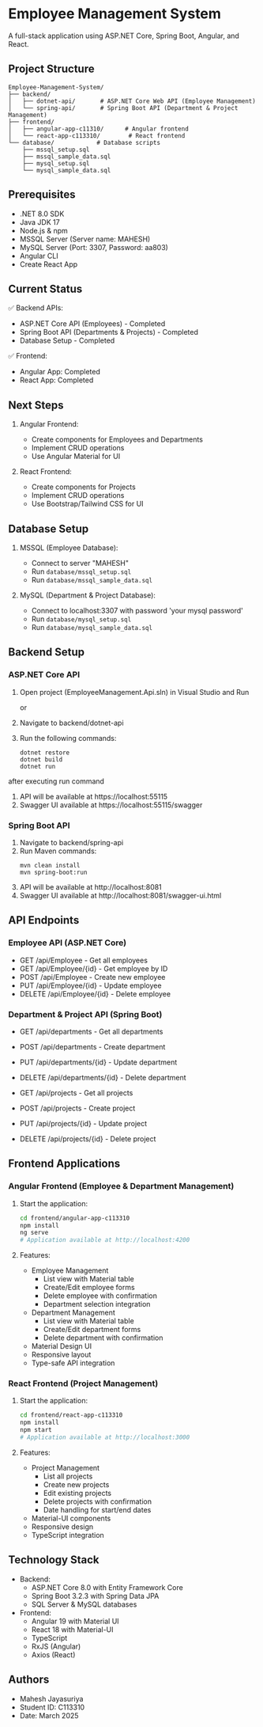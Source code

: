 # Employee Management System

A full-stack application using ASP.NET Core, Spring Boot, Angular, and React.

## Project Structure
```
Employee-Management-System/
├── backend/
│   ├── dotnet-api/       # ASP.NET Core Web API (Employee Management)
│   └── spring-api/       # Spring Boot API (Department & Project Management)
├── frontend/
│   ├── angular-app-c11310/      # Angular frontend
│   └── react-app-c113310/        # React frontend
└── database/            # Database scripts
    ├── mssql_setup.sql
    ├── mssql_sample_data.sql
    ├── mysql_setup.sql
    └── mysql_sample_data.sql
```

## Prerequisites
- .NET 8.0 SDK
- Java JDK 17
- Node.js & npm
- MSSQL Server (Server name: MAHESH)
- MySQL Server (Port: 3307, Password: aa803)
- Angular CLI
- Create React App

## Current Status
✅ Backend APIs:
- ASP.NET Core API (Employees) - Completed
- Spring Boot API (Departments & Projects) - Completed
- Database Setup - Completed

✅ Frontend:
- Angular App: Completed
- React App: Completed

## Next Steps
1. Angular Frontend:
   - Create components for Employees and Departments
   - Implement CRUD operations
   - Use Angular Material for UI

2. React Frontend:
   - Create components for Projects
   - Implement CRUD operations
   - Use Bootstrap/Tailwind CSS for UI

## Database Setup
1. MSSQL (Employee Database):
   - Connect to server "MAHESH"
   - Run `database/mssql_setup.sql`
   - Run `database/mssql_sample_data.sql`

2. MySQL (Department & Project Database):
   - Connect to localhost:3307 with password 'your mysql password'
   - Run `database/mysql_setup.sql`
   - Run `database/mysql_sample_data.sql`

## Backend Setup

### ASP.NET Core API
1. Open project (EmployeeManagement.Api.sln) in Visual Studio and Run
   
    or

1. Navigate to backend/dotnet-api
2. Run the following commands:
   ```
   dotnet restore
   dotnet build
   dotnet run
   ```
after executing run command

1. API will be available at https://localhost:55115
2. Swagger UI available at https://localhost:55115/swagger

### Spring Boot API
1. Navigate to backend/spring-api
2. Run Maven commands:
   ```
   mvn clean install
   mvn spring-boot:run
   ```
3. API will be available at http://localhost:8081
4. Swagger UI available at http://localhost:8081/swagger-ui.html

## API Endpoints

### Employee API (ASP.NET Core)
- GET /api/Employee - Get all employees
- GET /api/Employee/{id} - Get employee by ID
- POST /api/Employee - Create new employee
- PUT /api/Employee/{id} - Update employee
- DELETE /api/Employee/{id} - Delete employee

### Department & Project API (Spring Boot)
- GET /api/departments - Get all departments
- POST /api/departments - Create department
- PUT /api/departments/{id} - Update department
- DELETE /api/departments/{id} - Delete department

- GET /api/projects - Get all projects
- POST /api/projects - Create project
- PUT /api/projects/{id} - Update project
- DELETE /api/projects/{id} - Delete project

## Frontend Applications

### Angular Frontend (Employee & Department Management)
1. Start the application:
   ```bash
   cd frontend/angular-app-c113310
   npm install
   ng serve
   # Application available at http://localhost:4200
   ```

2. Features:
   - Employee Management
     - List view with Material table
     - Create/Edit employee forms
     - Delete employee with confirmation
     - Department selection integration
   - Department Management
     - List view with Material table
     - Create/Edit department forms
     - Delete department with confirmation
   - Material Design UI
   - Responsive layout
   - Type-safe API integration

### React Frontend (Project Management)
1. Start the application:
   ```bash
   cd frontend/react-app-c113310
   npm install
   npm start
   # Application available at http://localhost:3000
   ```

2. Features:
   - Project Management
     - List all projects
     - Create new projects
     - Edit existing projects
     - Delete projects with confirmation
     - Date handling for start/end dates
   - Material-UI components
   - Responsive design
   - TypeScript integration

## Technology Stack
- Backend:
  - ASP.NET Core 8.0 with Entity Framework Core
  - Spring Boot 3.2.3 with Spring Data JPA
  - SQL Server & MySQL databases
- Frontend:
  - Angular 19 with Material UI
  - React 18 with Material-UI
  - TypeScript
  - RxJS (Angular)
  - Axios (React)

## Authors
- Mahesh Jayasuriya
- Student ID: C113310
- Date: March 2025
